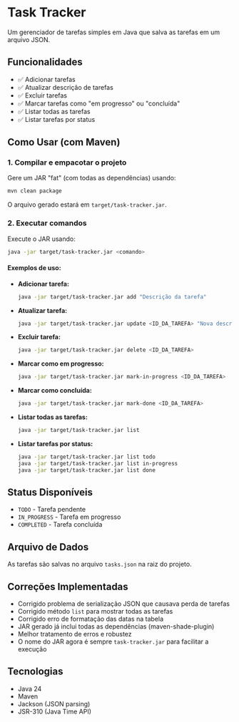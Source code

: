 # Task Tracker

Um gerenciador de tarefas simples em Java que salva as tarefas em um arquivo JSON.

## Funcionalidades

- ✅ Adicionar tarefas
- ✅ Atualizar descrição de tarefas
- ✅ Excluir tarefas
- ✅ Marcar tarefas como "em progresso" ou "concluída"
- ✅ Listar todas as tarefas
- ✅ Listar tarefas por status

## Como Usar (com Maven)

### 1. Compilar e empacotar o projeto

Gere um JAR "fat" (com todas as dependências) usando:

```bash
mvn clean package
```

O arquivo gerado estará em `target/task-tracker.jar`.

### 2. Executar comandos

Execute o JAR usando:

```bash
java -jar target/task-tracker.jar <comando>
```

#### Exemplos de uso:

- **Adicionar tarefa:**
  ```bash
  java -jar target/task-tracker.jar add "Descrição da tarefa"
  ```
- **Atualizar tarefa:**
  ```bash
  java -jar target/task-tracker.jar update <ID_DA_TAREFA> "Nova descrição"
  ```
- **Excluir tarefa:**
  ```bash
  java -jar target/task-tracker.jar delete <ID_DA_TAREFA>
  ```
- **Marcar como em progresso:**
  ```bash
  java -jar target/task-tracker.jar mark-in-progress <ID_DA_TAREFA>
  ```
- **Marcar como concluída:**
  ```bash
  java -jar target/task-tracker.jar mark-done <ID_DA_TAREFA>
  ```
- **Listar todas as tarefas:**
  ```bash
  java -jar target/task-tracker.jar list
  ```
- **Listar tarefas por status:**
  ```bash
  java -jar target/task-tracker.jar list todo
  java -jar target/task-tracker.jar list in-progress
  java -jar target/task-tracker.jar list done
  ```

## Status Disponíveis

- `TODO` - Tarefa pendente
- `IN_PROGRESS` - Tarefa em progresso
- `COMPLETED` - Tarefa concluída

## Arquivo de Dados

As tarefas são salvas no arquivo `tasks.json` na raiz do projeto.

## Correções Implementadas

- Corrigido problema de serialização JSON que causava perda de tarefas
- Corrigido método `list` para mostrar todas as tarefas
- Corrigido erro de formatação das datas na tabela
- JAR gerado já inclui todas as dependências (maven-shade-plugin)
- Melhor tratamento de erros e robustez
- O nome do JAR agora é sempre `task-tracker.jar` para facilitar a execução

## Tecnologias

- Java 24
- Maven
- Jackson (JSON parsing)
- JSR-310 (Java Time API)
